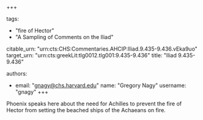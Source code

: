 +++

tags:
- "fire of Hector"
- "A Sampling of Comments on the Iliad"

citable_urn: "urn:cts:CHS:Commentaries.AHCIP:Iliad.9.435-9.436.vEka9uo"
target_urn: "urn:cts:greekLit:tlg0012.tlg001:9.435-9.436"
title: "Iliad 9.435-9.436"

authors:
- email: "gnagy@chs.harvard.edu"
  name: "Gregory Nagy"
  username: "gnagy"
+++

<p>Phoenix speaks here about the need for Achilles to prevent the fire of Hector from setting the beached ships of the Achaeans on fire.  </p>